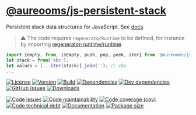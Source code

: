 [@aureooms/js-persistent-stack](https://aureooms.github.io/js-persistent-stack)
==

Persistent stack data structures for JavaScript.
See [docs](https://aureooms.github.io/js-persistent-stack/index.html).

> :warning: The code requires `regeneratorRuntime` to be defined, for instance by importing
> [regenerator-runtime/runtime](https://www.npmjs.com/package/regenerator-runtime).

```js
import {empty, from, isEmpty, push, pop, peek, iter} from '@aureooms/js-persistent-stack';
let stack = from('abc');
let values = [...iter(stack)].join(''); // cba
...
```

[![License](https://img.shields.io/github/license/aureooms/js-persistent-stack.svg)](https://raw.githubusercontent.com/aureooms/js-persistent-stack/main/LICENSE)
[![Version](https://img.shields.io/npm/v/@aureooms/js-persistent-stack.svg)](https://www.npmjs.org/package/@aureooms/js-persistent-stack)
[![Build](https://img.shields.io/travis/aureooms/js-persistent-stack/main.svg)](https://travis-ci.org/aureooms/js-persistent-stack/branches)
[![Dependencies](https://img.shields.io/david/aureooms/js-persistent-stack.svg)](https://david-dm.org/aureooms/js-persistent-stack)
[![Dev dependencies](https://img.shields.io/david/dev/aureooms/js-persistent-stack.svg)](https://david-dm.org/aureooms/js-persistent-stack?type=dev)
[![GitHub issues](https://img.shields.io/github/issues/aureooms/js-persistent-stack.svg)](https://github.com/aureooms/js-persistent-stack/issues)
[![Downloads](https://img.shields.io/npm/dm/@aureooms/js-persistent-stack.svg)](https://www.npmjs.org/package/@aureooms/js-persistent-stack)

[![Code issues](https://img.shields.io/codeclimate/issues/aureooms/js-persistent-stack.svg)](https://codeclimate.com/github/aureooms/js-persistent-stack/issues)
[![Code maintainability](https://img.shields.io/codeclimate/maintainability/aureooms/js-persistent-stack.svg)](https://codeclimate.com/github/aureooms/js-persistent-stack/trends/churn)
[![Code coverage (cov)](https://img.shields.io/codecov/c/gh/aureooms/js-persistent-stack/main.svg)](https://codecov.io/gh/aureooms/js-persistent-stack)
[![Code technical debt](https://img.shields.io/codeclimate/tech-debt/aureooms/js-persistent-stack.svg)](https://codeclimate.com/github/aureooms/js-persistent-stack/trends/technical_debt)
[![Documentation](https://aureooms.github.io/js-persistent-stack/badge.svg)](https://aureooms.github.io/js-persistent-stack/source.html)
[![Package size](https://img.shields.io/bundlephobia/minzip/@aureooms/js-persistent-stack)](https://bundlephobia.com/result?p=@aureooms/js-persistent-stack)
